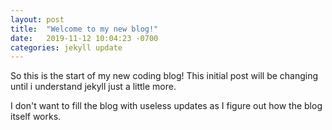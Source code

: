 ```yaml
---
layout: post
title:  "Welcome to my new blog!"
date:   2019-11-12 10:04:23 -0700
categories: jekyll update
---
```

So this is the start of my new coding blog! This initial post will be changing until i understand jekyll just a little more.

I don't want to fill the blog with useless updates as I figure out how the blog itself works.
